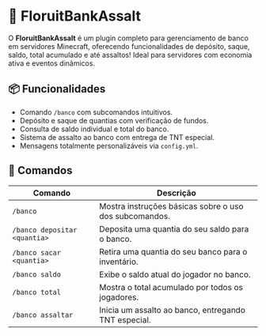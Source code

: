 # 🏦 FloruitBankAssalt

O **FloruitBankAssalt** é um plugin completo para gerenciamento de banco em servidores Minecraft, oferecendo funcionalidades de depósito, saque, saldo, total acumulado e até assaltos! Ideal para servidores com economia ativa e eventos dinâmicos.

## 📦 Funcionalidades

- Comando `/banco` com subcomandos intuitivos.
- Depósito e saque de quantias com verificação de fundos.
- Consulta de saldo individual e total do banco.
- Sistema de assalto ao banco com entrega de TNT especial.
- Mensagens totalmente personalizáveis via `config.yml`.

## 🔧 Comandos

| Comando                         | Descrição |
|--------------------------------|-----------|
| `/banco`                       | Mostra instruções básicas sobre o uso dos subcomandos. |
| `/banco depositar <quantia>`   | Deposita uma quantia do seu saldo para o banco. |
| `/banco sacar <quantia>`       | Retira uma quantia do seu banco para o inventário. |
| `/banco saldo`                 | Exibe o saldo atual do jogador no banco. |
| `/banco total`                 | Mostra o total acumulado por todos os jogadores. |
| `/banco assaltar`              | Inicia um assalto ao banco, entregando TNT especial. |
